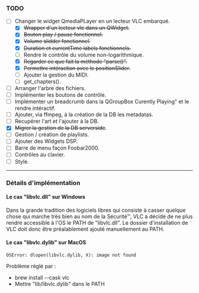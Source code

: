 ### TODO

- [ ] Changer le widget QmediaPLayer en un lecteur VLC embarqué.
    - [x] ~~Wrapper d'un lecteur vlc dans un QWidget.~~
    - [x] ~~Bouton play / pause fonctionnel.~~
    - [x] ~~Volume slidder fonctionnel.~~
    - [x] ~~Duration et currentTime labels fonctionnels.~~
    - [ ] Rendre le contrôle du volume non-logarithmique.
    - [x] ~~Regarder ce que fait la méthode "parse()".~~
    - [x] ~~Permettre intéraction avec le positionSlider.~~ 
    - [ ] Ajouter la gestion du MIDI.
    - [ ] get_chapters().
- [ ] Arranger l'arbre des fichiers.
- [ ] Implémenter les boutons de contrôle.
- [ ] Implémenter un breadcrumb dans la QGroupBox Curently Playing" et le rendre intéractif.
- [ ] Ajouter, via ffmpeg, à la création de la DB les metadatas.
- [ ] Recupérer l'art et l'ajouter à la DB.
- [X] ~~Migrer la gestion de la DB serverside~~.
- [ ] Gestion / création de playlists.
- [ ] Ajouter des Widgets DSP.
- [ ] Barre de menu façon Foobar2000.
- [ ] Contrôles au clavier.
- [ ] Style.

---

### Détails d'implémentation

#### Le cas "libvlc.dll" sur Windows

Dans la grande tradition des logiciels libres qui consiste à casser quelque chose qui marche très bien au nom de la Sécurité™, VLC a décidé de ne plus rendre accessible à l'OS le PATH de "libvlc.dll". Le dossier d'installation de VLC doit donc être préalablement ajouté manuellement au PATH.

#### Le cas "libvlc.dylib" sur MacOS
```
OSError: dlopen(libvlc.dylib, X): image not found
``` 
Problème réglé par : 
- brew install --cask vlc
- Mettre "lib/libvlc.dylib" dans le PATH